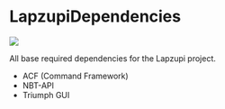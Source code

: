 # LapzupiDependencies
[![](https://jitpack.io/v/Lapzupi/LapzupiDependencies.svg)](https://jitpack.io/#Lapzupi/LapzupiDependencies)


 All base required dependencies for the Lapzupi project.

* ACF (Command Framework)
* NBT-API 
* Triumph GUI
